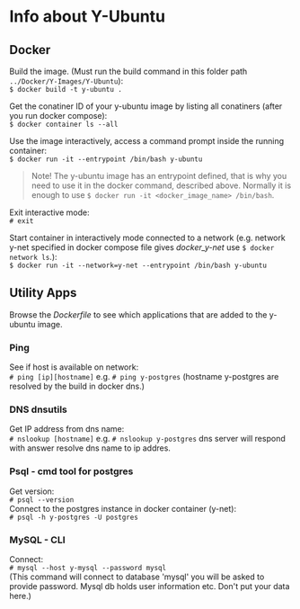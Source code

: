 # Info about Y-Ubuntu  

## Docker
Build the image. (Must run the build command in this folder path `../Docker/Y-Images/Y-Ubuntu`):  
    `$ docker build -t y-ubuntu . `  

Get the conatiner ID of your y-ubuntu image by listing all conatiners (after you run docker compose):  
    `$ docker container ls --all`  

Use the image interactively, access a command prompt inside the running container:  
    `$ docker run -it --entrypoint /bin/bash y-ubuntu`  
>Note!
> The y-ubuntu image has an entrypoint defined, that is why you need to use it in the docker command, described above. Normally it is enough to use `$ docker run -it <docker_image_name> /bin/bash`.  

Exit interactive mode:  
    `# exit`  

Start container in interactively mode connected to a network (e.g. network y-net specified in docker compose file gives *docker_y-net* use `$ docker network ls`.):  
    `$ docker run -it --network=y-net --entrypoint /bin/bash y-ubuntu`  

## Utility Apps
Browse the *Dockerfile* to see which applications that are added to the y-ubuntu image.

### Ping
See if host is available on network:  
    `# ping [ip][hostname]` e.g. `# ping y-postgres` (hostname y-postgres are resolved by the build in docker dns.)  

### DNS dnsutils  
Get IP address from dns name:  
    `# nslookup [hostname]` e.g. `# nslookup y-postgres` dns server will respond with answer resolve dns name to ip addres.  

### Psql - cmd tool for postgres
Get version:  
    `# psql --version`  
Connect to the postgres instance in docker container (y-net):  
    `# psql -h y-postgres -U postgres`  

### MySQL - CLI  
Connect:  
    `# mysql --host y-mysql --password mysql`  
(This command will connect to database 'mysql' you will be asked to provide password. Mysql db holds user information etc. Don't put your data here.)  





